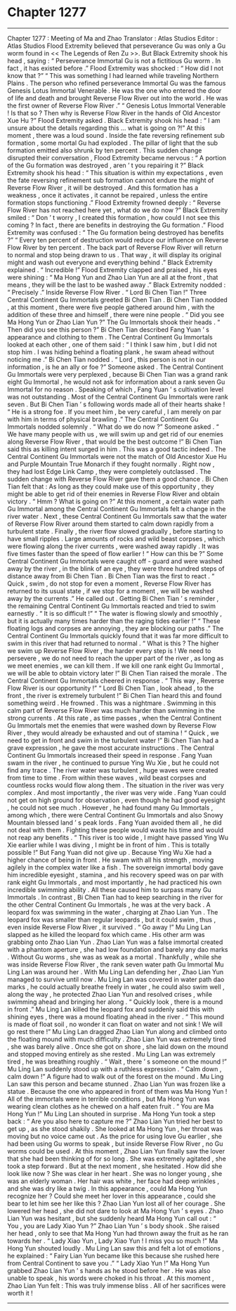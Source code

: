 
# Chapter 1277


---

Chapter 1277 : Meeting of Ma and Zhao
Translator :
Atlas Studios
Editor :
Atlas Studios
Flood Extremity believed that perseverance Gu was only a Gu worm found in << The Legends of Ren Zu >>.
But Black Extremity shook his head , saying : “ Perseverance Immortal Gu is not a fictitious Gu worm . In fact , it has existed before .”
Flood Extremity was shocked : “ How did I not know that ?”
“ This was something I had learned while traveling Northern Plains . The person who refined perseverance Immortal Gu was the famous Genesis Lotus Immortal Venerable . He was the one who entered the door of life and death and brought Reverse Flow River out into the world . He was the first owner of Reverse Flow River .”
“ Genesis Lotus Immortal Venerable ! Is that so ? Then why is Reverse Flow River in the hands of Old Ancestor Xue Hu ?” Flood Extremity asked .
Black Extremity shook his head : “ I am unsure about the details regarding this … what is going on ?!”
At this moment , there was a loud sound .
Inside the fate reversing refinement sub formation , some mortal Gu had exploded .
The pillar of light that the sub formation emitted also shrunk by ten percent .
This sudden change disrupted their conversation , Flood Extremity became nervous : “ A portion of the Gu formation was destroyed , aren ’ t you repairing it ?”
Black Extremity shook his head : “ This situation is within my expectations , even the fate reversing refinement sub formation cannot endure the might of Reverse Flow River , it will be destroyed . And this formation has a weakness , once it activates , it cannot be repaired , unless the entire formation stops functioning .”
Flood Extremity frowned deeply : “ Reverse Flow River has not reached here yet , what do we do now ?”
Black Extremity smiled : “ Don ’ t worry , I created this formation , how could I not see this coming ? In fact , there are benefits in destroying the Gu formation .”
Flood Extremity was confused : “ The Gu formation being destroyed has benefits ?”
“ Every ten percent of destruction would reduce our influence on Reverse Flow River by ten percent . The back part of Reverse Flow River will return to normal and stop being drawn to us . That way , it will display its original might and wash out everyone and everything behind .” Black Extremity explained .
“ Incredible !” Flood Extremity clapped and praised , his eyes were shining : “ Ma Hong Yun and Zhao Lian Yun are all at the front , that means , they will be the last to be washed away .”
Black Extremity nodded : “ Precisely .”
Inside Reverse Flow River .
“ Lord Bi Chen Tian !” Three Central Continent Gu Immortals greeted Bi Chen Tian .
Bi Chen Tian nodded , at this moment , there were five people gathered around him , with the addition of these three and himself , there were nine people .
“ Did you see Ma Hong Yun or Zhao Lian Yun ?” The Gu Immortals shook their heads .
“ Then did you see this person ?” Bi Chen Tian described Fang Yuan ’ s appearance and clothing to them .
The Central Continent Gu Immortals looked at each other , one of them said : “ I think I saw him , but I did not stop him . I was hiding behind a floating plank , he swam ahead without noticing me .”
Bi Chen Tian nodded .
“ Lord , this person is not in our information , is he an ally or foe ?” Someone asked .
The Central Continent Gu Immortals were very perplexed , because Bi Chen Tian was a grand rank eight Gu Immortal , he would not ask for information about a rank seven Gu Immortal for no reason .
Speaking of which , Fang Yuan ’ s cultivation level was not outstanding . Most of the Central Continent Gu Immortals were rank seven .
But Bi Chen Tian ’ s following words made all of their hearts shake !
“ He is a strong foe . If you meet him , be very careful , I am merely on par with him in terms of physical brawling .”
The Central Continent Gu Immortals nodded solemnly .
“ What do we do now ?” Someone asked .
“ We have many people with us , we will swim up and get rid of our enemies along Reverse Flow River , that would be the best outcome !” Bi Chen Tian said this as killing intent surged in him .
This was a good tactic indeed .
The Central Continent Gu Immortals were not the match of Old Ancestor Xue Hu and Purple Mountain True Monarch if they fought normally . Right now , they had lost Edge Link Camp , they were completely outclassed .
The sudden change with Reverse Flow River gave them a good chance .
Bi Chen Tian felt that : As long as they could make use of this opportunity , they might be able to get rid of their enemies in Reverse Flow River and obtain victory .
“ Hmm ? What is going on ?” At this moment , a certain water path Gu Immortal among the Central Continent Gu Immortals felt a change in the river water .
Next , these Central Continent Gu Immortals saw that the water of Reverse Flow River around them started to calm down rapidly from a turbulent state .
Finally , the river flow slowed gradually , before starting to have small ripples .
Large amounts of rocks and wild beast corpses , which were flowing along the river currents , were washed away rapidly .
It was five times faster than the speed of flow earlier !
“ How can this be ?” Some Central Continent Gu Immortals were caught off - guard and were washed away by the river , in the blink of an eye , they were three hundred steps of distance away from Bi Chen Tian .
Bi Chen Tian was the first to react .
“ Quick , swim , do not stop for even a moment , Reverse Flow River has returned to its usual state , if we stop for a moment , we will be washed away by the currents .” He called out .
Getting Bi Chen Tian ’ s reminder , the remaining Central Continent Gu Immortals reacted and tried to swim earnestly .
“ It is so difficult !”
“ The water is flowing slowly and smoothly , but it is actually many times harder than the raging tides earlier !”
“ These floating logs and corpses are annoying , they are blocking our paths .”
The Central Continent Gu Immortals quickly found that it was far more difficult to swim in this river that had returned to normal .
“ What is this ? The higher we swim up Reverse Flow River , the harder every step is ! We need to persevere , we do not need to reach the upper part of the river , as long as we meet enemies , we can kill them . If we kill one rank eight Gu Immortal , we will be able to obtain victory later !” Bi Chen Tian raised the morale .
The Central Continent Gu Immortals cheered in response .
“ This way , Reverse Flow River is our opportunity !”
“ Lord Bi Chen Tian , look ahead , to the front , the river is extremely turbulent !”
Bi Chen Tian heard this and found something weird .
He frowned .
This was a nightmare .
Swimming in this calm part of Reverse Flow River was much harder than swimming in the strong currents . At this rate , as time passes , when the Central Continent Gu Immortals met the enemies that were washed down by Reverse Flow River , they would already be exhausted and out of stamina !
“ Quick , we need to get in front and swim in the turbulent water !” Bi Chen Tian had a grave expression , he gave the most accurate instructions .
The Central Continent Gu Immortals increased their speed in response .
Fang Yuan swam in the river , he continued to pursue Ying Wu Xie , but he could not find any trace .
The river water was turbulent , huge waves were created from time to time . From within these waves , wild beast corpses and countless rocks would flow along them .
The situation in the river was very complex . And most importantly , the river was very wide .
Fang Yuan could not get on high ground for observation , even though he had good eyesight , he could not see much .
However , he had found many Gu Immortals , among which , there were Central Continent Gu Immortals and also Snowy Mountain blessed land ’ s peak lords .
Fang Yuan avoided them all , he did not deal with them .
Fighting these people would waste his time and would not reap any benefits .
“ This river is too wide , I might have passed Ying Wu Xie earlier while I was diving , I might be in front of him . This is totally possible !”
But Fang Yuan did not give up .
Because Ying Wu Xie had a higher chance of being in front .
He swam with all his strength , moving agilely in the complex water like a fish . The sovereign immortal body gave him incredible eyesight , stamina , and his recovery speed was on par with rank eight Gu Immortals , and most importantly , he had practiced his own incredible swimming ability .
All these caused him to surpass many Gu Immortals .
In contrast , Bi Chen Tian had to keep searching in the river for the other Central Continent Gu Immortals , he was at the very back .
A leopard fox was swimming in the water , charging at Zhao Lian Yun .
The leopard fox was smaller than regular leopards , but it could swim , thus , even inside Reverse Flow River , it survived .
“ Go away !” Mu Ling Lan slapped as he killed the leopard fox which came .
His other arm was grabbing onto Zhao Lian Yun .
Zhao Lian Yun was a false immortal created with a phantom aperture , she had low foundation and barely any dao marks . Without Gu worms , she was as weak as a mortal .
Thankfully , while she was inside Reverse Flow River , the rank seven water path Gu Immortal Mu Ling Lan was around her .
With Mu Ling Lan defending her , Zhao Lian Yun managed to survive until now .
Mu Ling Lan was covered in water path dao marks , he could actually breathe freely in water , he could also swim well , along the way , he protected Zhao Lian Yun and resolved crises , while swimming ahead and bringing her along .
“ Quickly look , there is a mound in front .” Mu Ling Lan killed the leopard fox and suddenly said this with shining eyes , there was a mound floating ahead in the river .
“ This mound is made of float soil , no wonder it can float on water and not sink ! We will go rest there !” Mu Ling Lan dragged Zhao Lian Yun along and climbed onto the floating mound with much difficulty .
Zhao Lian Yun was extremely tired , she was barely alive .
Once she got on shore , she laid down on the mound and stopped moving entirely as she rested .
Mu Ling Lan was extremely tired , he was breathing roughly .
“ Wait , there ’ s someone on the mound !” Mu Ling Lan suddenly stood up with a ruthless expression .
“ Calm down , calm down !” A figure had to walk out of the forest on the mound .
Mu Ling Lan saw this person and became stunned .
Zhao Lian Yun was frozen like a statue .
Because the one who appeared in front of them was Ma Hong Yun !
All of the immortals were in terrible conditions , but Ma Hong Yun was wearing clean clothes as he chewed on a half eaten fruit .
“ You are Ma Hong Yun !” Mu Ling Lan shouted in surprise .
Ma Hong Yun took a step back : “ Are you also here to capture me ?”
Zhao Lian Yun tried her best to get up , as she stood shakily .
She looked at Ma Hong Yun , her throat was moving but no voice came out . As the price for using love Gu earlier , she had been using Gu worms to speak , but inside Reverse Flow River , no Gu worms could be used .
At this moment , Zhao Lian Yun finally saw the lover that she had been thinking of for so long .
She was extremely agitated , she took a step forward .
But at the next moment , she hesitated .
How did she look like now ? She was clear in her heart .
She was no longer young , she was an elderly woman . Her hair was white , her face had deep wrinkles , and she was dry like a twig .
In this appearance , could Ma Hong Yun recognize her ?
Could she meet her lover in this appearance , could she bear to let him see her like this ?
Zhao Lian Yun lost all of her courage .
She lowered her head , she did not dare to look at Ma Hong Yun ’ s eyes .
Zhao Lian Yun was hesitant , but she suddenly heard Ma Hong Yun call out : “ You , you are Lady Xiao Yun ?”
Zhao Lian Yun ’ s body shook .
She raised her head , only to see that Ma Hong Yun had thrown away the fruit as he ran towards her .
“ Lady Xiao Yun , Lady Xiao Yun ! I miss you so much !” Ma Hong Yun shouted loudly .
Mu Ling Lan saw this and felt a lot of emotions , he explained : “ Fairy Lian Yun became like this because she rushed here from Central Continent to save you .”
“ Lady Xiao Yun !” Ma Hong Yun grabbed Zhao Lian Yun ’ s hands as he stood before her .
He was also unable to speak , his words were choked in his throat .
At this moment , Zhao Lian Yun felt : This was truly immense bliss . All of her sacrifices were worth it !

---

